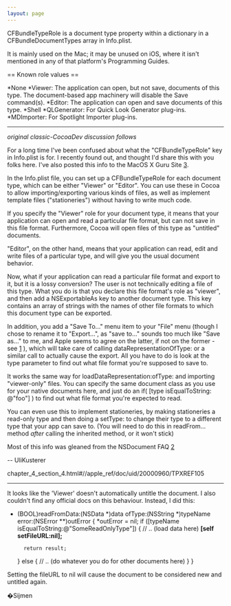 ```yaml
---
layout: page
---
```


CFBundleTypeRole is a document type property within a dictionary in a CFBundleDocumentTypes array in Info.plist.

It is mainly used on the Mac; it may be unused on iOS, where it isn't mentioned in any of that platform's Programming Guides.

== Known role values ==

*None
*Viewer: The application can open, but not save, documents of this type. The document-based app machinery will disable the Save command(s).
*Editor: The application can open and save documents of this type.
*Shell
*QLGenerator: For Quick Look Generator plug-ins.
*MDImporter: For Spotlight Importer plug-ins.

----
*original classic-CocoaDev discussion follows*

For a long time I've been confused about what the "CFBundleTypeRole" key in Info.plist is for. I recently found out, and thought I'd share this with you folks here. I've also posted this info to the MacOS X Guru Site [3].

In the Info.plist file, you can set up a CFBundleTypeRole for each document type, which can be either "Viewer" or "Editor". You can use these in Cocoa to allow importing/exporting various kinds of files, as well as implement template files ("stationeries") without having to write much code.

If you specify the "Viewer" role for your document type, it means that your application can open and read a particular file format, but can not save in this file format. Furthermore, Cocoa will open files of this type as "untitled" documents.

"Editor", on the other hand, means that your application can read, edit and write files of a particular type, and will give you the usual document behavior.

Now, what if your application can read a particular file format and export to it, but it is a lossy conversion? The user is not technically editing a file of this type. What you do is that you declare this file format's role as "viewer", and then add a NSExportableAs key to another document type. This key contains an array of strings with the names of other file formats to which this document type can be exported.

In addition, you add a "Save To..." menu item to your "File" menu (though I chose to rename it to "Export...", as "save to..." sounds too much like "Save as..." to me, and Apple seems to agree on the latter, if not on the former - see [1] ), which will take care of calling dataRepresentationOfType: or a similar call to actually cause the export. All you have to do is look at the type parameter to find out what file format you're supposed to save to.

It works the same way for loadDataRepresentation:ofType: and importing "viewer-only" files. You can specify the same document class as you use for your native documents here, and just do an if( [type isEqualToString: @"foo"] ) to find out what file format you're expected to read.

You can even use this to implement stationeries, by making stationeries a read-only type and then doing a setType: to change their type to a different type that your app can save to. (You will need to do this in readFrom... method *after* calling the inherited method, or it won't stick)

Most of this info was gleaned from the NSDocument FAQ [2]

-- UliKusterer


[1]: http://developer.apple.com/documentation/LegacyTechnologies/Conceptual/AquaHIGuidelines/AHIGMenus/
chapter_4_section_4.html#//apple_ref/doc/uid/20000960/TPXREF105

[2]: http://developer.apple.com/mac/library/documentation/Cocoa/Conceptual/Documents/Tasks/FAQ.html

[3]: http://www.macosxguru.net

----

It looks like the 'Viewer' doesn't automatically untitle the document. I also couldn't find any official docs on this behaviour. Instead, I did this:

    
- (BOOL)readFromData:(NSData *)data ofType:(NSString *)typeName error:(NSError **)outError
{
	*outError = nil;
	if ([typeName isEqualToString:@"SomeReadOnlyType"])
	{
		// .. (load data here)
		**[self setFileURL:nil];**
		
		return result;
	}
	else
	{
		// .. (do whatever you do for other documents here)
	}
}


Setting the fileURL to nil will cause the document to be considered new and untitled again.

�Sijmen
